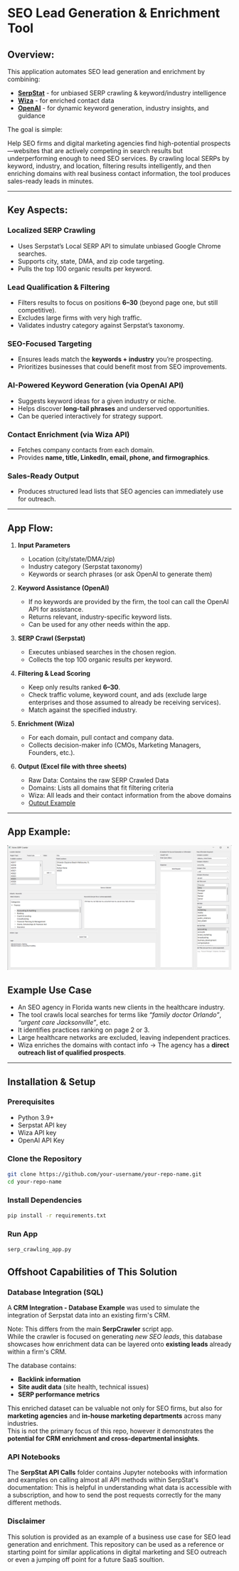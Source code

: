# SEO Lead Generation & Enrichment Tool

## Overview:

This application automates SEO lead generation and enrichment by combining:

- **[SerpStat](https://serpstat.com)** - for unbiased SERP crawling & keyword/industry intelligence  
- **[Wiza](https://wiza.co)** - for enriched contact data  
- **[OpenAI](https://openai.com)** - for dynamic keyword generation, industry insights, and guidance 

The goal is simple:

Help SEO firms and digital marketing agencies find high-potential prospects—websites that are actively competing in search results but underperforming enough to need SEO services.
By crawling local SERPs by keyword, industry, and location, filtering results intelligently, and then enriching domains with real business contact information, the tool produces sales-ready leads in minutes.

---

## Key Aspects:

### Localized SERP Crawling
- Uses Serpstat’s Local SERP API to simulate unbiased Google Chrome searches.  
- Supports city, state, DMA, and zip code targeting.  
- Pulls the top 100 organic results per keyword.  

### Lead Qualification & Filtering
- Filters results to focus on positions **6–30** (beyond page one, but still competitive).  
- Excludes large firms with very high traffic.  
- Validates industry category against Serpstat’s taxonomy.  

### SEO-Focused Targeting
- Ensures leads match the **keywords + industry** you’re prospecting.  
- Prioritizes businesses that could benefit most from SEO improvements.
  
### AI-Powered Keyword Generation (via OpenAI API)
- Suggests keyword ideas for a given industry or niche.  
- Helps discover **long-tail phrases** and underserved opportunities.  
- Can be queried interactively for strategy support.
  
### Contact Enrichment (via Wiza API)
- Fetches company contacts from each domain.  
- Provides **name, title, LinkedIn, email, phone, and firmographics**.  

### Sales-Ready Output
- Produces structured lead lists that SEO agencies can immediately use for outreach.  

---

## App Flow:

1. **Input Parameters**  
   - Location (city/state/DMA/zip)  
   - Industry category (Serpstat taxonomy)  
   - Keywords or search phrases (or ask OpenAI to generate them)  

2. **Keyword Assistance (OpenAI)**  
   - If no keywords are provided by the firm, the tool can call the OpenAI API for assistance.  
   - Returns relevant, industry-specific keyword lists.
   - Can be used for any other needs within the app.

3. **SERP Crawl (Serpstat)**  
   - Executes unbiased searches in the chosen region.  
   - Collects the top 100 organic results per keyword.  

4. **Filtering & Lead Scoring**  
   - Keep only results ranked **6–30**.  
   - Check traffic volume, keyword count, and ads (exclude large enterprises and those assumed to already be receiving services).
   - Match against the specified industry.  

5. **Enrichment (Wiza)**  
   - For each domain, pull contact and company data.  
   - Collects decision-maker info (CMOs, Marketing Managers, Founders, etc.).  

6. **Output (Excel file with three sheets)**  
   - Raw Data: Contains the raw SERP Crawled Data
   - Domains: Lists all domains that fit filtering criteria
   - Wiza: All leads and their contact information from the above domains
   - [Output Example](example_serp_crawl_output.xlsx)

---
## App Example:
![SerpCrawling App](Serp%20Crawler%20-%20Lead%20Generator/example_program.png)


## Example Use Case

- An SEO agency in Florida wants new clients in the healthcare industry.  
- The tool crawls local searches for terms like *“family doctor Orlando”*, *“urgent care Jacksonville”*, etc.  
- It identifies practices ranking on page 2 or 3.  
- Large healthcare networks are excluded, leaving independent practices.  
- Wiza enriches the domains with contact info → The agency has a **direct outreach list of qualified prospects**.  

---

## Installation & Setup

### Prerequisites
- Python 3.9+  
- Serpstat API key  
- Wiza API key
- OpenAI API Key
  
### Clone the Repository
```bash
git clone https://github.com/your-username/your-repo-name.git
cd your-repo-name
```
### Install Dependencies
```bash
pip install -r requirements.txt
```
### Run App
```bash
serp_crawling_app.py 
```

## Offshoot Capabilities of This Solution

### Database Integration (SQL)

A **CRM Integration - Database Example** was used to simulate the integration of Serpstat data into an existing firm's CRM.  

Note: This differs from the main **SerpCrawler** script app.  
While the crawler is focused on generating *new SEO leads*, this database showcases how enrichment data can be layered onto **existing leads** already within a firm's CRM.  

The database contains:  
- **Backlink information**  
- **Site audit data** (site health, technical issues)  
- **SERP performance metrics**  

This enriched dataset can be valuable not only for SEO firms, but also for **marketing agencies** and **in-house marketing departments** across many industries.  
This is not the primary focus of this repo, however it demonstrates the **potential for CRM enrichment and cross-departmental insights**.  

### API Notebooks

The **SerpStat API Calls** folder contains Jupyter notebooks with information and examples on calling almost all API methods within SerpStat's documentation:
This is helpful in understanding what data is accessible with a subscription, and how to send the post requests correctly for the many different methods. 

### Disclaimer
This solution is provided as an example of a business use case for SEO lead generation and enrichment. This repository can be used as a reference or starting point for similar applications in digital marketing and SEO outreach or even a jumping off point for a future SaaS soultion.




